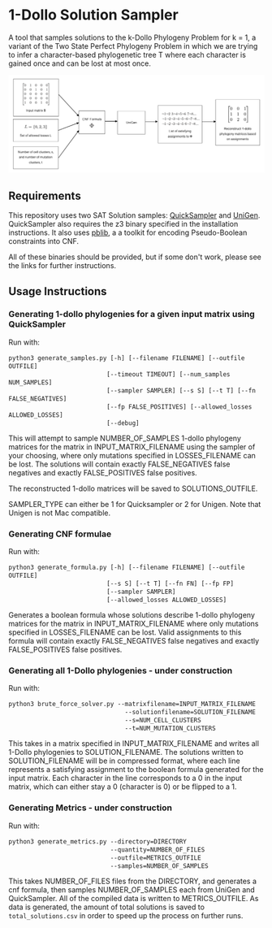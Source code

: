 # 1-Dollo Solution Sampler

A tool that samples solutions to the k-Dollo Phylogeny Problem for k = 1, a variant of the Two State Perfect Phylogeny Problem in which we are trying to infer a character-based phylogenetic tree T where each character is gained once and can be lost at most once.

![](figures/pipeline_figure.png)

## Requirements

This repository uses two SAT Solution samples: [QuickSampler](https://github.com/RafaelTupynamba/quicksampler) and [UniGen](https://bitbucket.org/kuldeepmeel/unigen/src/master/). QuickSampler also requires the z3 binary specified in the installation instructions. It also uses [pblib](http://tools.computational-logic.org/content/pblib.php), a a toolkit for encoding Pseudo-Boolean constraints into CNF.

All of these binaries should be provided, but if some don't work, please see the links for further instructions.

## Usage Instructions

### Generating 1-dollo phylogenies for a given input matrix using QuickSampler

Run with:

```
python3 generate_samples.py [-h] [--filename FILENAME] [--outfile OUTFILE]
                           [--timeout TIMEOUT] [--num_samples NUM_SAMPLES]
                           [--sampler SAMPLER] [--s S] [--t T] [--fn FALSE_NEGATIVES]
                           [--fp FALSE_POSITIVES] [--allowed_losses ALLOWED_LOSSES]
                           [--debug]
```

This will attempt to sample NUMBER_OF_SAMPLES 1-dollo phylogeny matrices for the matrix in INPUT_MATRIX_FILENAME using the sampler of your choosing, where only mutations specified in LOSSES_FILENAME can be lost. The solutions will contain exactly FALSE_NEGATIVES false negatives and exactly FALSE_POSITIVES false positives.

The reconstructed 1-dollo matrices will be saved to SOLUTIONS_OUTFILE.

SAMPLER_TYPE can either be 1 for Quicksampler or 2 for Unigen. Note that Unigen is not Mac compatible.

### Generating CNF formulae

Run with:

```
python3 generate_formula.py [-h] [--filename FILENAME] [--outfile OUTFILE]
                           [--s S] [--t T] [--fn FN] [--fp FP]
                           [--sampler SAMPLER]
                           [--allowed_losses ALLOWED_LOSSES]
```

Generates a boolean formula whose solutions describe 1-dollo phylogeny matrices for the matrix in INPUT_MATRIX_FILENAME where only mutations specified in LOSSES_FILENAME can be lost. Valid assignments to this formula will contain exactly FALSE_NEGATIVES false negatives and exactly FALSE_POSITIVES false positives.


### Generating all 1-Dollo phylogenies - under construction

Run with:

```
python3 brute_force_solver.py --matrixfilename=INPUT_MATRIX_FILENAME
                                --solutionfilename=SOLUTION_FILENAME
                                --s=NUM_CELL_CLUSTERS
                                --t=NUM_MUTATION_CLUSTERS
```

This takes in a matrix specified in INPUT_MATRIX_FILENAME and writes all 1-Dollo phylogenies to SOLUTION_FILENAME. The solutions written to SOLUTION_FILENAME will be in compressed format, where each line represents a satisfying assignment to the boolean formula generated for the input matrix. Each character in the line corresponds to a 0 in the input matrix, which can either stay a 0 (character is 0) or be flipped to a 1.

### Generating Metrics - under construction

Run with:

```
python3 generate_metrics.py --directory=DIRECTORY
                            --quantity=NUMBER_OF_FILES
                            --outfile=METRICS_OUTFILE
                            --samples=NUMBER_OF_SAMPLES
```

This takes NUMBER_OF_FILES files from the DIRECTORY, and generates a cnf formula, then samples NUMBER_OF_SAMPLES each from UniGen and QuickSampler. All of the compiled data is written to METRICS_OUTFILE. As data is generated, the amount of total solutions is saved to `total_solutions.csv` in order to speed up the process on further runs.